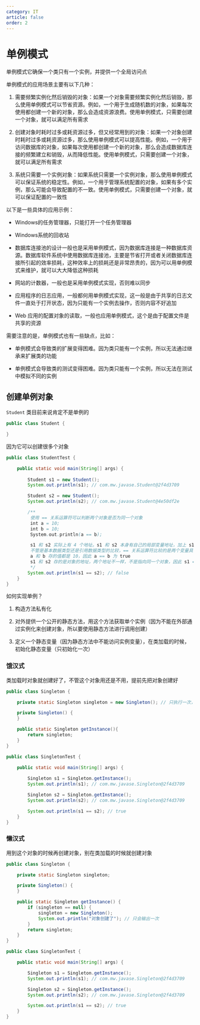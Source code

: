 ```yaml
---
category: IT
article: false
order: 2
---
```


# 单例模式

单例模式它确保一个类只有一个实例，并提供一个全局访问点

单例模式的应用场景主要有以下几种：

1. 需要频繁实例化然后销毁的对象：如果一个对象需要频繁实例化然后销毁，那么使用单例模式可以节省资源。例如，一个用于生成随机数的对象，如果每次使用都创建一个新的对象，那么会造成资源浪费。使用单例模式，只需要创建一个对象，就可以满足所有需求

2. 创建对象时耗时过多或耗资源过多，但又经常用到的对象：如果一个对象创建时耗时过多或耗资源过多，那么使用单例模式可以提高性能。例如，一个用于访问数据库的对象，如果每次使用都创建一个新的对象，那么会造成数据库连接的频繁建立和销毁，从而降低性能。使用单例模式，只需要创建一个对象，就可以满足所有需求

3. 系统只需要一个实例对象：如果系统只需要一个实例对象，那么使用单例模式可以保证系统的稳定性。例如，一个用于管理系统配置的对象，如果有多个实例，那么可能会导致配置的不一致。使用单例模式，只需要创建一个对象，就可以保证配置的一致性

以下是一些具体的应用示例：

- Windows的任务管理器，只能打开一个任务管理器

- Windows系统的回收站

- 数据库连接池的设计一般也是采用单例模式，因为数据库连接是一种数据库资源。数据库软件系统中使用数据库连接池，主要是节省打开或者关闭数据库连接所引起的效率损耗，这种效率上的损耗还是非常昂贵的，因为可以用单例模式来维护，就可以大大降低这种损耗

- 网站的计数器，一般也是采用单例模式实现，否则难以同步

- 应用程序的日志应用，一般都何用单例模式实现，这一般是由于共享的日志文件一直处于打开状态，因为只能有一个实例去操作，否则内容不好追加

- Web 应用的配置对象的读取，一般也应用单例模式，这个是由于配置文件是共享的资源

需要注意的是，单例模式也有一些缺点，比如：

- 单例模式会导致类的扩展变得困难。因为类只能有一个实例，所以无法通过继承来扩展类的功能

- 单例模式会导致类的测试变得困难。因为类只能有一个实例，所以无法在测试中模拟不同的实例

## 创建单例对象

`Student` 类目前来说肯定不是单例的

```java
public class Student {

}
```

因为它可以创建很多个对象

```java
public class StudentTest {

    public static void main(String[] args) {
        
        Student s1 = new Student();
        System.out.println(s1); // com.mw.javase.Student@2f4d3709

        Student s2 = new Student();
        System.out.println(s2); // com.mw.javase.Student@4e50df2e

        /**
         使用 == 关系运算符可以判断两个对象是否为同一个对象
         int a = 10;
         int b = 10;
         System.out.println(a == b);

         s1 和 s2 实际上有 4 个地址。s1 和 s2 本身有自己的局部变量地址，加上 s1 和 s2 保存的对象地址 
         不管是基本数据类型还是引用数据类型的比较，== 关系运算符比较的是两个变量具体存的值
         a 和 b 存的值都是 10，因此 a == b 为 true
         s1 和 s2 存的是对象的地址，两个地址不一样，不是指向同一个对象，因此 s1 == s2 为 false
         */
        System.out.println(s1 == s2); // false
    }
}
```

如何实现单例？

1. 构造方法私有化

2. 对外提供一个公开的静态方法，用这个方法获取单个实例（因为不能在外部通过实例化来创建对象，所以要使用静态方法进行调用创建）

3. 定义一个静态变量（因为静态方法中不能访问实例变量），在类加载的时候，初始化静态变量（只初始化一次）

### 饿汉式

类加载时对象就创建好了，不管这个对象用还是不用，提前先把对象创建好

```java
public class Singleton {

    private static Singleton singleton = new Singleton(); // 只执行一次，只会创建一个对象

    private Singleton() {
    }

    public static Singleton getInstance(){
        return singleton;
    }
}
```


```java
public class SingletonTest {

    public static void main(String[] args) {
        
        Singleton s1 = Singleton.getInstance();
        System.out.println(s1); // com.mw.javase.Singleton@2f4d3709

        Singleton s2 = Singleton.getInstance();
        System.out.println(s2); // com.mw.javase.Singleton@2f4d3709

        System.out.println(s1 == s2); // true
    }
}
```

### 懒汉式

用到这个对象的时候再创建对象，别在类加载的时候就创建对象

```java
public class Singleton {

    private static Singleton singleton;

    private Singleton() {
    }

    public static Singleton getInstance() {
        if (singleton == null) {
            singleton = new Singleton();
            System.out.println("对象创建了"); // 只会输出一次
        }
        return singleton;
    }
}
```

```java
public class SingletonTest {

    public static void main(String[] args) {

        Singleton s1 = Singleton.getInstance();
        System.out.println(s1); // com.mw.javase.Singleton@2f4d3709

        Singleton s2 = Singleton.getInstance();
        System.out.println(s2); // com.mw.javase.Singleton@2f4d3709

        System.out.println(s1 == s2); // true
    }
}
```